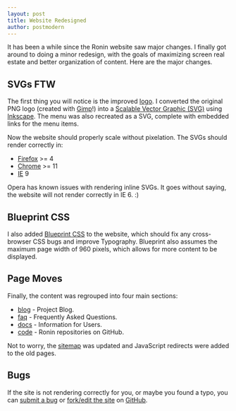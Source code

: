 ```yaml
---
layout: post
title: Website Redesigned
author: postmodern
---
```


It has been a while since the Ronin website saw major changes. I finally
got around to doing a minor redesign, with the goals of maximizing screen
real estate and better organization of content. Here are the major changes.

## SVGs FTW

The first thing you will notice is the improved [logo][1]. I converted the
original PNG logo (created with [Gimp][2]!) into a [Scalable Vector Graphic (SVG)][3]
using [Inkscape][4]. The menu was also recreated as a SVG, complete with
embedded links for the menu items.

Now the website should properly scale without pixelation. The SVGs should
render correctly in:

* [Firefox][5] >= 4
* [Chrome][6] >= 11
* [IE][7] 9

Opera has known issues with rendering inline SVGs. It goes without saying, the
website will not render correctly in IE 6. :)

## Blueprint CSS

I also added [Blueprint CSS][8] to the website, which should fix any
cross-browser CSS bugs and improve Typography. Blueprint also assumes the
maximum page width of 960 pixels, which allows for more content to be
displayed.

## Page Moves

Finally, the content was regrouped into four main sections:

* [blog](/blog/) - Project Blog.
* [faq](/faq/) - Frequently Asked Questions.
* [docs](/docs/) - Information for Users.
* [code](https://github.com/ronin-ruby/) - Ronin repositories on GitHub.

Not to worry, the [sitemap](/sitemap.xml) was updated and JavaScript redirects
were added to the old pages.

## Bugs

If the site is not rendering correctly for you, or maybe you found a typo,
you can [submit a bug][9] or [fork/edit the site][10] on [GitHub][11].

[1]: http://cloud.github.com/downloads/ronin-ruby/art/logo.svg
[2]: http://www.gimp.org/
[3]: http://en.wikipedia.org/wiki/Scalable_Vector_Graphics
[4]: http://inkscape.org/
[5]: http://www.mozilla.org/en-US/firefox/fx/
[6]: http://www.google.com/chrome
[7]: http://windows.microsoft.com/en-US/internet-explorer/products/ie/home
[8]: http://www.blueprintcss.org/
[9]: https://github.com/ronin-ruby/ronin-ruby.github.com/issues
[10]: https://github.com/ronin-ruby/ronin-ruby.github.com
[11]: https://github.com/signup/free
